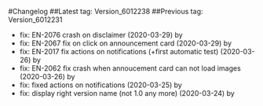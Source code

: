 #Changelog
##Latest tag: Version_6012238
##Previous tag: Version_6012231
* fix: EN-2076 crash on disclaimer (2020-03-29) by <Francois Pellissier>
* fix: EN-2067 fix on click on announcement card (2020-03-29) by <Francois Pellissier>
* fix: EN-2017 fix actions on notifications (+first automatic test) (2020-03-26) by <Francois Pellissier>
* fix: EN-2062 fix crash when annoucement card can not load images (2020-03-26) by <Francois Pellissier>
* fix: fixed actions on notifications (2020-03-25) by <Francois Pellissier>
* fix: display right version name (not 1.0 any more) (2020-03-24) by <Francois Pellissier>
